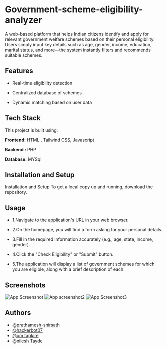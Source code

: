 
# Government-scheme-eligibility-analyzer


A web-based platform that helps Indian citizens identify and apply for relevant government welfare schemes based on their personal eligibility. Users simply input key details such as age, gender, income, education, marital status, and more—the system instantly filters and recommends suitable schemes.



## Features

- Real-time eligibility detection

- Centralized database of schemes

- Dynamic matching based on user data





## Tech Stack
This project is built using:

**Frontend:** HTML , Tailwind CSS, Javascript

**Backend :** PHP

**Database:** MYSql


## Installation and Setup 
Installation and Setup
To get a local copy up and running, 
download the repository.
## Usage

-   1.Navigate to the application's URL in your web browser.
-  2.On the homepage, you will find a form asking for your personal details.
-   3.Fill in the required information accurately (e.g., age, state, income, gender).


- 4.Click the "Check Eligibility" or "Submit" button.
- 5.The application will display a list of government schemes for which you are eligible, along with a brief description of each.






## Screenshots

![App Screenshot](https://i.postimg.cc/TwDR4R7r/Screenshot-2025-06-10-133211.png)
![App screenshot2](https://i.postimg.cc/fRqDW31c/Screenshot-2025-06-10-133222.png)
![App Screenshot3](https://i.postimg.cc/yYJTp2s7/Screenshot-2025-06-10-133624.png)




## Authors

- [@prathamesh-shirsath](https://github.com/Prathamesh-shirsath)
- [@hackerbot07](https://github.com/hackerbot07)
- [@om tapkire]()
- [@nilesh Tayde]()
